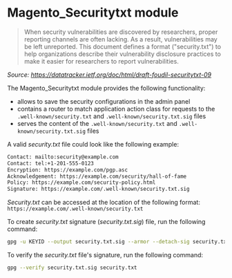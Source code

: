 # Magento_Securitytxt module

> When security vulnerabilities are discovered by researchers, proper reporting channels are often lacking. As a result, vulnerabilities may be left unreported. This document defines a format ("security.txt") to help organizations describe their vulnerability disclosure practices to make it easier for researchers to report vulnerabilities.

_Source: <https://datatracker.ietf.org/doc/html/draft-foudil-securitytxt-09>_

The Magento_Securitytxt module provides the following functionality:

* allows to save the security configurations in the admin panel
* contains a router to match application action class for requests to the `.well-known/security.txt` and `.well-known/security.txt.sig` files
* serves the content of the `.well-known/security.txt` and `.well-known/security.txt.sig` files

A valid _security.txt_ file could look like the following example:

```txt
Contact: mailto:security@example.com
Contact: tel:+1-201-555-0123
Encryption: https://example.com/pgp.asc
Acknowledgement: https://example.com/security/hall-of-fame
Policy: https://example.com/security-policy.html
Signature: https://example.com/.well-known/security.txt.sig
```

_Security.txt_ can be accessed at the location of the following format:
`https://example.com/.well-known/security.txt`

To create _security.txt_ signature (_security.txt.sig_) file, run the following command:

```bash
gpg -u KEYID --output security.txt.sig --armor --detach-sig security.txt
```

To verify the _security.txt_ file's signature, run the following command:

```bash
gpg --verify security.txt.sig security.txt
```
